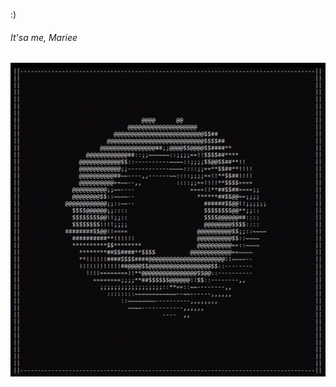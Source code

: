 :)

<h6 align=>It'sa me, Mariee</h6>


![](https://raw.githubusercontent.com/andrei811/donut-shape-console/main/image/donut.gif)

